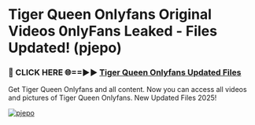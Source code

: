# Tiger Queen Onlyfans Original Videos 0nlyFans Leaked - Files Updated! (pjepo)

<h3>🔴 CLICK HERE 🌐==►► <a href="https://tinyurl.com/ms9xzufz" rel="nofollow">Tiger Queen Onlyfans Updated Files</a></h3>

Get Tiger Queen Onlyfans and all content. Now you can access all videos and pictures of Tiger Queen Onlyfans. New Updated Files 2025!

[![pjepo](https://i.imgur.com/ppqm5kG.gif)](https://tinyurl.com/ms9xzufz)

